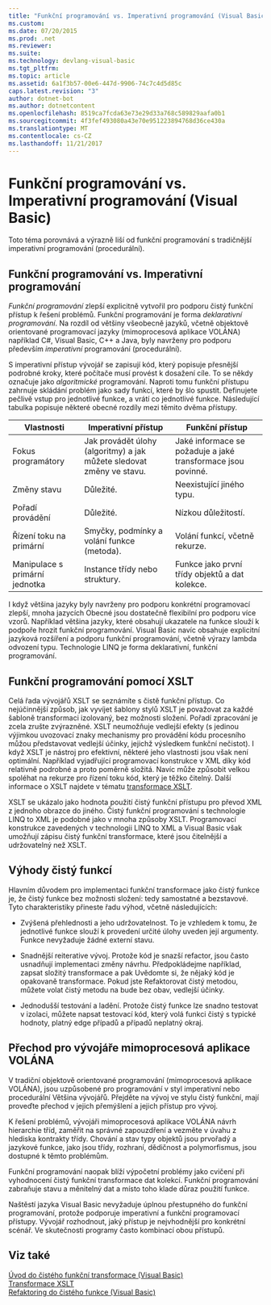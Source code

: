 ```yaml
---
title: "Funkční programování vs. Imperativní programování (Visual Basic)"
ms.custom: 
ms.date: 07/20/2015
ms.prod: .net
ms.reviewer: 
ms.suite: 
ms.technology: devlang-visual-basic
ms.tgt_pltfrm: 
ms.topic: article
ms.assetid: 6a1f3b57-00e6-447d-9906-74c7c4d5d85c
caps.latest.revision: "3"
author: dotnet-bot
ms.author: dotnetcontent
ms.openlocfilehash: 8519ca7fcda63e73e29d33a768c589829aafa0b1
ms.sourcegitcommit: 4f3fef493080a43e70e951223894768d36ce430a
ms.translationtype: MT
ms.contentlocale: cs-CZ
ms.lasthandoff: 11/21/2017
---
```

# <a name="functional-programming-vs-imperative-programming-visual-basic"></a>Funkční programování vs. Imperativní programování (Visual Basic)
Toto téma porovnává a výrazně liší od funkční programování s tradičnější imperativní programování (procedurální).  
  
## <a name="functional-programming-vs-imperative-programming"></a>Funkční programování vs. Imperativní programování  
 *Funkční programování* zlepší explicitně vytvořil pro podporu čistý funkční přístup k řešení problémů. Funkční programování je forma *deklarativní programování*. Na rozdíl od většiny všeobecně jazyků, včetně objektově orientované programovací jazyky (mimoprocesová aplikace VOLÁNA) například C#, Visual Basic, C++ a Java, byly navrženy pro podporu především *imperativní* programování (procedurální).  
  
 S imperativní přístup vývojář se zapisují kód, který popisuje přesnější podrobné kroky, které počítače musí provést k dosažení cíle. To se někdy označuje jako *algoritmické* programování. Naproti tomu funkční přístupu zahrnuje skládání problém jako sady funkcí, které by šlo spustit. Definujete pečlivě vstup pro jednotlivé funkce, a vrátí co jednotlivé funkce. Následující tabulka popisuje některé obecné rozdíly mezi těmito dvěma přístupy.  
  
|Vlastnosti|Imperativní přístup|Funkční přístup|  
|--------------------|-------------------------|-------------------------|  
|Fokus programátory|Jak provádět úlohy (algoritmy) a jak můžete sledovat změny ve stavu.|Jaké informace se požaduje a jaké transformace jsou povinné.|  
|Změny stavu|Důležité.|Neexistující jiného typu.|  
|Pořadí provádění|Důležité.|Nízkou důležitostí.|  
|Řízení toku na primární|Smyčky, podmínky a volání funkce (metoda).|Volání funkcí, včetně rekurze.|  
|Manipulace s primární jednotka|Instance třídy nebo struktury.|Funkce jako první třídy objektů a dat kolekce.|  
  
 I když většina jazyky byly navrženy pro podporu konkrétní programovací zlepší, mnoha jazycích Obecné jsou dostatečně flexibilní pro podporu více vzorů. Například většina jazyky, které obsahují ukazatele na funkce slouží k podpoře hrozit funkční programování. Visual Basic navíc obsahuje explicitní jazyková rozšíření a podporu funkční programování, včetně výrazy lambda odvození typu. Technologie LINQ je forma deklarativní, funkční programování.  
  
## <a name="functional-programming-using-xslt"></a>Funkční programování pomocí XSLT  
 Celá řada vývojářů XSLT se seznámíte s čistě funkční přístup. Co nejúčinnější způsob, jak vyvíjet šablony stylů XSLT je považovat za každé šabloně transformaci izolovaný, bez možnosti složení. Pořadí zpracování je zcela zrušte zvýrazněné. XSLT neumožňuje vedlejší efekty (s jedinou výjimkou uvozovací znaky mechanismy pro provádění kódu procesního můžou představovat vedlejší účinky, jejichž výsledkem funkční nečistot). I když XSLT je nástroj pro efektivní, některé jeho vlastnosti jsou však není optimální. Například vyjadřující programovací konstrukce v XML díky kód relativně podrobné a proto poměrně složitá. Navíc může způsobit velkou spoléhat na rekurze pro řízení toku kód, který je těžko čitelný. Další informace o XSLT najdete v tématu [transformace XSLT](../../../../standard/data/xml/xslt-transformations.md).  
  
 XSLT se ukázalo jako hodnota použití čistý funkční přístupu pro převod XML z jednoho obrazce do jiného. Čistý funkční programování s technologie LINQ to XML je podobné jako v mnoha způsoby XSLT. Programovací konstrukce zavedených v technologii LINQ to XML a Visual Basic však umožňují zápisu čistý funkční transformace, které jsou čitelnější a udržovatelný než XSLT.  
  
## <a name="advantages-of-pure-functions"></a>Výhody čistý funkcí  
 Hlavním důvodem pro implementaci funkční transformace jako čistý funkce je, že čistý funkce bez možnosti složení: tedy samostatné a bezstavové. Tyto charakteristiky přineste řadu výhod, včetně následujících:  
  
-   Zvýšená přehlednosti a jeho udržovatelnost. To je vzhledem k tomu, že jednotlivé funkce slouží k provedení určité úlohy uveden její argumenty. Funkce nevyžaduje žádné externí stavu.  
  
-   Snadnější reiterative vývoj. Protože kód je snazší refactor, jsou často usnadňují implementaci změny návrhu. Předpokládejme například, zapsat složitý transformace a pak Uvědomte si, že nějaký kód je opakovaně transformace. Pokud jste Refaktorovat čistý metodou, můžete volat čistý metodu na bude bez obav, vedlejší účinky.  
  
-   Jednodušší testování a ladění. Protože čistý funkce lze snadno testovat v izolaci, můžete napsat testovací kód, který volá funkci čistý s typické hodnoty, platný edge případů a případů neplatný okraj.  
  
## <a name="transitioning-for-oop-developers"></a>Přechod pro vývojáře mimoprocesová aplikace VOLÁNA  
 V tradiční objektově orientované programování (mimoprocesová aplikace VOLÁNA), jsou uzpůsobené pro programování v styl imperativní nebo procedurální Většina vývojářů. Přejděte na vývoj ve stylu čistý funkční, mají proveďte přechod v jejich přemýšlení a jejich přístup pro vývoj.  
  
 K řešení problémů, vývojáři mimoprocesová aplikace VOLÁNA návrh hierarchie tříd, zaměřit na správné zapouzdření a vezměte v úvahu z hlediska kontrakty třídy. Chování a stav typy objektů jsou prvořadý a jazykové funkce, jako jsou třídy, rozhraní, dědičnost a polymorfismus, jsou dostupné k těmto problémům.  
  
 Funkční programování naopak blíží výpočetní problémy jako cvičení při vyhodnocení čistý funkční transformace dat kolekcí. Funkční programování zabraňuje stavu a měnitelný dat a místo toho klade důraz použití funkce.  
  
 Naštěstí jazyka Visual Basic nevyžaduje úplnou přestupného do funkční programování, protože podporuje imperativní a funkční programovací přístupy. Vývojář rozhodnout, jaký přístup je nejvhodnější pro konkrétní scénář. Ve skutečnosti programy často kombinací obou přístupů.  
  
## <a name="see-also"></a>Viz také  
 [Úvod do čistého funkční transformace (Visual Basic)](../../../../visual-basic/programming-guide/concepts/linq/introduction-to-pure-functional-transformations.md)  
 [Transformace XSLT](../../../../standard/data/xml/xslt-transformations.md)  
 [Refaktoring do čistého funkce (Visual Basic)](../../../../visual-basic/programming-guide/concepts/linq/refactoring-into-pure-functions.md)
